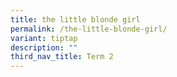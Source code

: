 ```yaml
---
title: the little blonde girl
permalink: /the-little-blonde-girl/
variant: tiptap
description: ""
third_nav_title: Term 2
---
```

